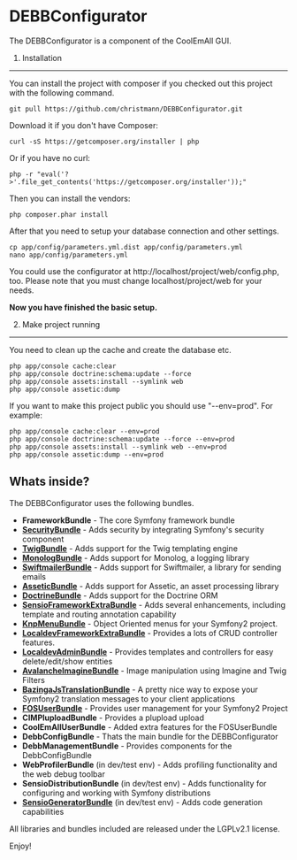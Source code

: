 DEBBConfigurator
========================

The DEBBConfigurator is a component of the CoolEmAll GUI.

1) Installation
----------------------------------

You can install the project with composer if you checked out this project with the following command.

	git pull https://github.com/christmann/DEBBConfigurator.git

Download it if you don't have Composer:

	curl -sS https://getcomposer.org/installer | php

Or if you have no curl:

	php -r "eval('?>'.file_get_contents('https://getcomposer.org/installer'));"

Then you can install the vendors:

	php composer.phar install

After that you need to setup your database connection and other settings.

	cp app/config/parameters.yml.dist app/config/parameters.yml
	nano app/config/parameters.yml

You could use the configurator at http://localhost/project/web/config.php, too.
Please note that you must change localhost/project/web for your needs.

**Now you have finished the basic setup.**

2) Make project running
-------------------------------------

You need to clean up the cache and create the database etc.

    php app/console cache:clear
	php app/console doctrine:schema:update --force
	php app/console assets:install --symlink web
	php app/console assetic:dump

If you want to make this project public you should use "--env=prod".
For example:

	php app/console cache:clear --env=prod
	php app/console doctrine:schema:update --force --env=prod
	php app/console assets:install --symlink web --env=prod
	php app/console assetic:dump --env=prod

Whats inside?
---------------

The DEBBConfigurator uses the following bundles.

  * **FrameworkBundle** - The core Symfony framework bundle
  * [**SecurityBundle**][1] - Adds security by integrating Symfony's security
    component
  * [**TwigBundle**][2] - Adds support for the Twig templating engine
  * [**MonologBundle**][3] - Adds support for Monolog, a logging library
  * [**SwiftmailerBundle**][4] - Adds support for Swiftmailer, a library for
    sending emails
  * [**AsseticBundle**][5] - Adds support for Assetic, an asset processing
    library
  * [**DoctrineBundle**][6] - Adds support for the Doctrine ORM
  * [**SensioFrameworkExtraBundle**][7] - Adds several enhancements, including
    template and routing annotation capability
  * [**KnpMenuBundle**][9] - Object Oriented menus for your Symfony2 project.
  * [**LocaldevFrameworkExtraBundle**][10] - Provides a lots of CRUD controller features.
  * [**LocaldevAdminBundle**][11] - Provides templates and controllers for easy delete/edit/show entities
  * [**AvalancheImagineBundle**][12] - Image manipulation using Imagine and Twig Filters
  * [**BazingaJsTranslationBundle**][13] - A pretty nice way to expose your Symfony2 translation messages to your client applications
  * [**FOSUserBundle**][14] - Provides user management for your Symfony2 Project
  * **CIMPluploadBundle** - Provides a plupload upload
  * **CoolEmAllUserBundle** - Added extra features for the FOSUserBundle
  * **DebbConfigBundle** - Thats the main bundle for the DEBBConfigurator
  * **DebbManagementBundle** - Provides components for the DebbConfigBundle
  * **WebProfilerBundle** (in dev/test env) - Adds profiling functionality and
    the web debug toolbar
  * **SensioDistributionBundle** (in dev/test env) - Adds functionality for
    configuring and working with Symfony distributions
  * [**SensioGeneratorBundle**][8] (in dev/test env) - Adds code generation
    capabilities

All libraries and bundles included are released under the LGPLv2.1 license.

Enjoy!

[1]: https://github.com/symfony/SecurityBundle
[2]: https://github.com/symfony/TwigBundle
[3]: https://github.com/symfony/MonologBundle
[4]: https://github.com/symfony/SwiftmailerBundle
[5]: https://github.com/symfony/AsseticBundle
[6]: https://github.com/doctrine/DoctrineBundle
[7]: https://github.com/sensiolabs/SensioFrameworkExtraBundle
[8]: https://github.com/sensiolabs/SensioGeneratorBundle
[9]: https://github.com/KnpLabs/KnpMenuBundle
[10]: http://gitlab.localdev.de/bundles/framework-extra-bundle.git
[11]: http://gitlab.localdev.de/bundles/admin-bundle.git
[12]: https://github.com/avalanche123/AvalancheImagineBundle
[13]: https://github.com/willdurand/BazingaJsTranslationBundle
[14]: https://github.com/FriendsOfSymfony/FOSUserBundle